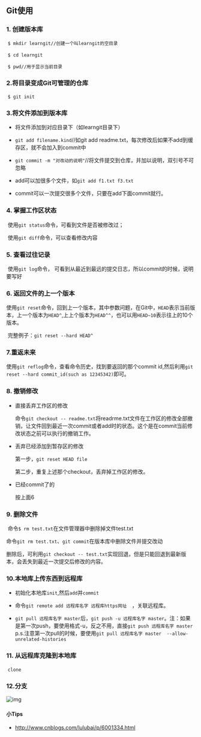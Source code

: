 ## Git使用

### 1. 创建版本库

​	`$ mkdir learngit//创建一个叫learngit的空目录`

​	`$ cd learngit`

​	`$ pwd//用于显示当前目录`

### 2.将目录变成Git可管理的仓库

​	`$ git init`

### 3.将文件添加到版本库

 *  将文件添加到对应目录下（如learngit目录下）

 *  `git add filename.kind`//如git add readme.txt，每次修改后如果不add到缓存区，就不会加入到commit中

 *  `git commit -m "对改动的说明"`//将文件提交到仓库，并加以说明，双引号不可忽略

 *  add可以加很多个文件，如`git add f1.txt f3.txt`

 *  commit可以一次提交很多个文件，只要在add下面commit就行。

### 4. 掌握工作区状态

​	使用`git status`命令，可看到文件是否被修改过；

​	使用`git diff`命令，可以查看修改内容

### 5. 查看过往记录

​	使用`git log`命令， 可看到从最近到最远的提交日志，所以commit的时候，说明要写好

### 6. 返回文件的上一个版本

​	使用`git reset`命令，回到上一个版本，其中参数问题，在Git中，`HEAD`表示当前版本，上一个版本为`HEAD^`,上上个版本为`HEAD^^`，也可以用`HEAD~10`表示往上的10个版本。

​	完整例子：`git reset --hard HEAD^`

### 7.重返未来

​	使用`git reflog`命令，查看命令历史，找到要返回的那个commit id,然后利用`git reset --hard commit_id(such as 12345342)`即可。

### 8. 撤销修改

* 直接丢弃工作区的修改

  ​命令`git checkout -- readme.txt`将readrme.txt文件在工作区的修改全部撤销，让文件回到最近一次commit或者add时的状态。这个是在commit当前修改状态之前可以执行的撤销工作。

* 丢弃已经添加到暂存区的修改

  第一步，`git reset HEAD file`

  第二步，重复上述那个checkout，丢弃掉工作区的修改。

* 已经commit了的

  按上面6

### 9. 删除文件 

​	命令`$ rm test.txt`在文件管理器中删除掉文件test.txt

​	命令`git rm test.txt`、`git commit`在版本库中删除文件并提交改动

​	删除后，可利用`git checkout -- test.txt`实现回退，但是只能回退到最新版本，会丢失到最近一次提交后修改的内容。

### 10.本地库上传东西到远程库

* 初始化本地库`init`,然后`add`并`commit`

* 命令`git remote add 远程库名字 远程库https网址  `，关联远程库。

* `git pull 远程库名字 master`后，`git push -u 远程库名字 master`。注：如果是第一次push，要使用格式-u，反之不用，直接`git push 远程库名字 master`
p.s.注意第一次pull的时候，要使用`git pull 远程库名字 master  --allow-unrelated-histories`

### 11. 从远程库克隆到本地库

​	`clone`

### 12.分支

![img](http://a3.qpic.cn/psb?/V13RxdsQ27RWms/V0sJQOYroRvxFPTLo.VvQMjOXfytmrG8IjWHMXFiYkQ!/b/dIUBAAAAAAAA&bo=OwJqAQAAAAADAHc!&rf=viewer_4)





#### 小Tips

* http://www.cnblogs.com/lulubai/p/6001334.html


